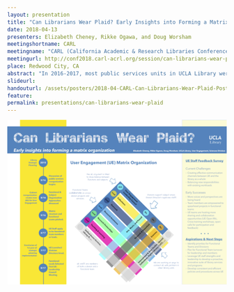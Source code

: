 ```yaml
---
layout: presentation
title: "Can Librarians Wear Plaid? Early Insights into Forming a Matrix Organization"
date: 2018-04-13
presenters: Elizabeth Cheney, Rikke Ogawa, and Doug Worsham
meetingshortname: CARL
meetingname: "CARL (California Academic & Research Libraries Conference) 2018"
meetingurl: http://conf2018.carl-acrl.org/session/can-librarians-wear-plaid-early-insights-into-forming-a-matrix-organization/
place: Redwood City, CA
abstract: "In 2016-2017, most public services units in UCLA Library were merged into a new reporting structure under a single Associate University Librarian for User Engagement. With the release of a library-wide strategic plan for 2016-2019 that highlighted the need for further focus in functional areas of the library, these public service units were faced with the question of how to reorganize to achieve the goals of our strategic plan while maintaining the ability to serve our unique clienteles. A matrix approach, crossing functional areas and subject based divisions, was implemented in July 2017. This poster will address the reorganization process, the new structure, early insights into successes and challenges, and future directions of the newly formed User Engagement group. Our aspirations for the matrix organization include increasing efficiency and cross-division collaboration as well as expanding opportunities for leadership and professional advancement. We further hope the matrix organization will help increase organizational transparency, encourage exploration of new ideas, and foster responsive, team-based approaches to librarianship in a changing academic environment. Early assessment efforts are planned to evaluate the extent to which the new organizational structure promotes staff empowerment, risk-taking, creativity, and collaboration."
slideurl: 
handouturl: /assets/posters/2018-04-CARL-Can-Librarians-Wear-Plaid-Poster.pdf
feature: 
permalink: presentations/can-librarians-wear-plaid
---
```

<div class="imagebox">
<a href="/assets/posters/2018-04-CARL-Can-Librarians-Wear-Plaid-Poster.pdf">
<img src="/assets/posters/2018-04-CARL-Can-Librarians-Wear-Plaid-Poster.png" alt="Can Librarians Wear Plaid? Poster"></a>
</div>